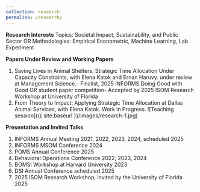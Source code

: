 ```yaml
---
collection: research
permalink: /research/
---
```


**Research Interests**
 Topics: Societal Impact, Sustainability, and Public Sector OR
 Methodologies: Empirical Econometric, Machine Learning, Lab Experiment
 
**Papers Under Review and Working Papers**
 1. Saving Lives in Animal Shelters: Strategic Time Allocation Under Capacity Constraints, with Elena Katok and
 Ernan Haruvy. under review at Management Science.- Finalist, 2025 INFORMS Doing Good with Good OR student paper competition- Accepted by 2025 ISOM Research Workshop at University of Florida
 2. From Theory to Impact: Applying Strategic Time Allocation at Dallas Animal Services, with Elena Katok. Work
 in Progress.
![Teaching session]({{ site.baseurl }}/images/research-1.jpg)

 **Presentation and Invited Talks**
 1. INFORMS Annual Meeting                                               2021, 2022, 2023, 2024, scheduled 2025
 2. INFORMS MSOM Conference                                              2024
 3. POMS Annual Conference                                               2025
 4. Behavioral Operations Conference                                     2022, 2023, 2024
 5. BOMSI Workshop at Harvard University                                 2023
 6. DSI Annual Conference                                                scheduled 2025
 7. 2025 ISOM Research Workshop, invited by the University of Florida    2025
